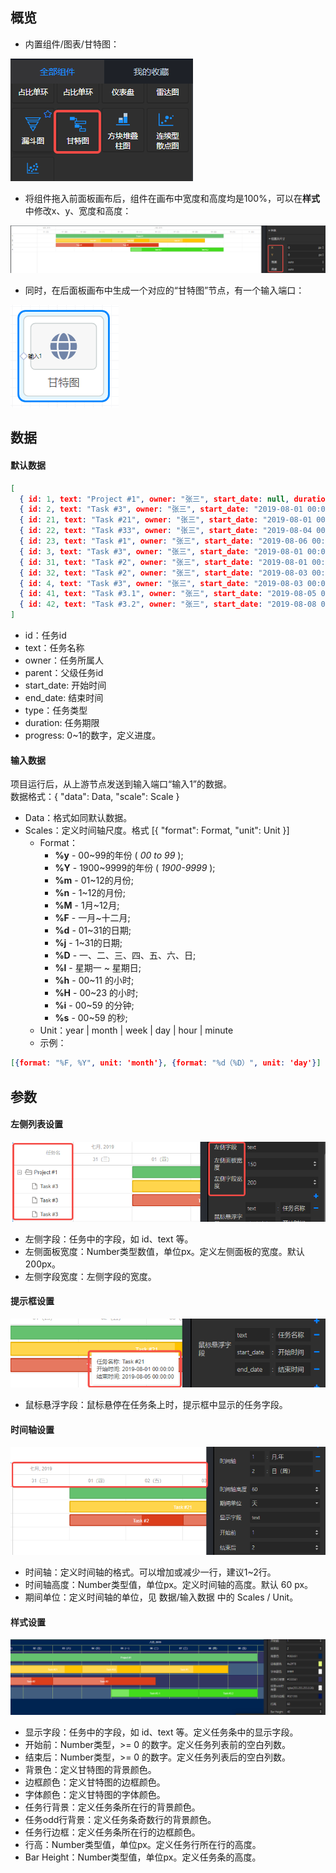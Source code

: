 <a name="C6Liq"></a>
## 概览
- 内置组件/图表/甘特图：

![image.png](images/甘特图/1.png)

- 将组件拖入前面板画布后，组件在画布中宽度和高度均是100%，可以在**样式**中修改x、y、宽度和高度：

![image.png](images/甘特图/2.png)

- 同时，在后面板画布中生成一个对应的“甘特图”节点，有一个输入端口：

![image.png](images/甘特图/3.png)
<a name="W6DEE"></a>
## 数据
<a name="zHWJs"></a>
#### 默认数据
```json
[
  { id: 1, text: "Project #1", owner: "张三", start_date: null, duration: null, type: "project", parent: 0, progress: 0, open: true },
  { id: 2, text: "Task #3", owner: "张三", start_date: "2019-08-01 00:00", duration: null, type: "project", render: "split", parent: 1, progress: null },
  { id: 21, text: "Task #21", owner: "张三", start_date: "2019-08-01 00:00", duration: 4, parent: 2, progress: 0.6, color: "#ffc300" },
  { id: 22, text: "Task #33", owner: "张三", start_date: "2019-08-04 00:00", duration: 2, parent: 2, progress: 0.6, color: "#ffc300" },
  { id: 23, text: "Task #1", owner: "张三", start_date: "2019-08-06 00:00", duration: 3, parent: 2, progress: 0.6, color: "#ffc300" },
  { id: 3, text: "Task #3", owner: "张三", start_date: "2019-08-01 00:00", duration: null, type: "project", render: "split", parent: 1, progress: null },
  { id: 31, text: "Task #2", owner: "张三", start_date: "2019-08-01 00:00", end_date: "2019-08-03 12:30", parent: 3, progress: 0.5, color: '#db3e1c' },
  { id: 32, text: "Task #2", owner: "张三", start_date: "2019-08-03 00:00", end_date: "2019-08-06 12:30", parent: 3, progress: 0.5, color: '#db3e1c' },
  { id: 4, text: "Task #3", owner: "张三", start_date: "2019-08-03 00:00", duration: null, type: "project", render: "split", parent: 1, progress: null },
  { id: 41, text: "Task #3.1", owner: "张三", start_date: "2019-08-05 00:00", duration: 3, parent: 4, progress: 0.2, color: '#42db1c' },
  { id: 42, text: "Task #3.2", owner: "张三", start_date: "2019-08-08 00:00", duration: 2, parent: 4, progress: 0, color: '#42db1c' }
]
```

- id：任务id
- text：任务名称
- owner：任务所属人
- parent：父级任务id
- start_date: 开始时间
- end_date: 结束时间
- type：任务类型
- duration: 任务期限
- progress: 0~1的数字，定义进度。

<a name="DmeJ3"></a>
#### 输入数据
项目运行后，从上游节点发送到输入端口“输入1”的数据。<br />数据格式：{ "data": Data, "scale": Scale }

- Data：格式如同默认数据。
- Scales：定义时间轴尺度。格式 [{ "format": Format, "unit": Unit }]
   - Format：
      - **%y** -  00~99的年份 ( _00 to 99_ );
      - **%Y** - 1900~9999的年份 ( _1900-9999_ ); 
      - **%m** - 01~12的月份;
      - **%n** -  1~12的月份; 
      - **%M** - 1月~12月;
      - **%F** -  一月~十二月; 
      - **%d** -  01~31的日期;
      - **%j** -   1~31的日期;
      - **%D** - 一、二、三、四、五、六、日;
      - **%l** - 星期一 ~ 星期日; 
      - **%h** - 00~11 的小时;
      - **%H** - 00~23 的小时;
      - **%i** - 00~59 的分钟;
      - **%s** -  00~59 的秒;
   - Unit：year | month | week | day | hour | minute 
   - 示例：
```json
[{format: "%F, %Y", unit: 'month'}, {format: "%d（%D）", unit: 'day'}]
```
<a name="sEQFX"></a>
## 参数
<a name="G3ryx"></a>
#### 左侧列表设置
![image.png](images/甘特图/4.png)

- 左侧字段：任务中的字段，如 id、text 等。
- 左侧面板宽度：Number类型数值，单位px。定义左侧面板的宽度。默认200px。
- 左侧字段宽度：左侧字段的宽度。
<a name="o3CxV"></a>
#### 提示框设置
![image.png](images/甘特图/5.png)

- 鼠标悬浮字段：鼠标悬停在任务条上时，提示框中显示的任务字段。
<a name="q8Wqs"></a>
#### 时间轴设置
![image.png](images/甘特图/6.png)

- 时间轴：定义时间轴的格式。可以增加或减少一行，建议1~2行。
- 时间轴高度：Number类型值，单位px。定义时间轴的高度。默认 60 px。
- 期间单位：定义时间轴的单位，见 数据/输入数据 中的 Scales / Unit。
<a name="RIiCo"></a>
#### 样式设置
![image.png](images/甘特图/7.png)

- 显示字段：任务中的字段，如 id、text 等。定义任务条中的显示字段。
- 开始前：Number类型，>= 0 的数字。定义任务列表前的空白列数。
- 结束后：Number类型，>= 0 的数字。定义任务列表后的空白列数。
- 背景色：定义甘特图的背景颜色。
- 边框颜色：定义甘特图的边框颜色。
- 字体颜色：定义甘特图的字体颜色。
- 任务行背景：定义任务条所在行的背景颜色。
- 任务odd行背景：定义任务条奇数行的背景颜色。
- 任务行边框：定义任务条所在行的边框颜色。
- 行高：Number类型值，单位px。定义任务行所在行的高度。
- Bar Height：Number类型值，单位px。定义任务条的高度。
